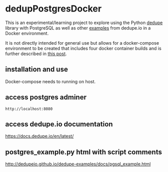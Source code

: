 # dedupPostgresDocker

This is an experimental/learning project to explore using the Python
[dedupe](http://dedupe.readthedocs.org) library with PostgreSQL as well as other [examples](https://github.com/dedupeio/dedupe-examples) from dedupe.io in a Docker environment.

It is not directly intended for general use but allows for a docker-compose environment to be created that includes four docker container builds and is further described in [this post](https://piccoloa.github.io/entityresolution/).

## installation and use

Docker-compose needs to running on host.

## access postgres adminer

`http://localhost:8080`

## access dedupe.io documentation

https://docs.dedupe.io/en/latest/

## postgres_example.py html with script comments

http://dedupeio.github.io/dedupe-examples/docs/pgsql_example.html
